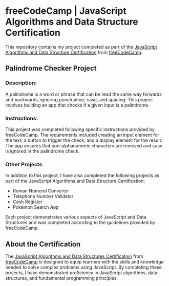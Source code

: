 <h1>freeCodeCamp | JavaScript Algorithms and Data Structure Certification</h1>

<p>This repository contains my project completed as part of the <a href="https://www.freecodecamp.org/certification/sukis/javascript-algorithms-and-data-structures-v8">JavaScript Algorithms and Data Structure Certification</a> from <a href="https://github.com/freeCodeCamp">freeCodeCamp</a>.</p>

<h2>Palindrome Checker Project</h2>

<h3>Description:</h3>
<p>A palindrome is a word or phrase that can be read the same way forwards and backwards, ignoring punctuation, case, and spacing. This project involves building an app that checks if a given input is a palindrome.</p>

<h3>Instructions:</h3>
<p>This project was completed following specific instructions provided by freeCodeCamp. The requirements included creating an input element for the text, a button to trigger the check, and a display element for the result. The app ensures that non-alphanumeric characters are removed and case is ignored in the palindrome check.</p>

<h3>Other Projects</h3>
<p>In addition to this project, I have also completed the following projects as part of the JavaScript Algorithms and Data Structure Certification:</p>

<ul>
  <li>Roman Numeral Converter</li>
  <li>Telephone Number Validator</li>
  <li>Cash Register</li>
  <li>Pokémon Search App</li>
</ul>

<p>Each project demonstrates various aspects of JavaScript and Data Structures and was completed according to the guidelines provided by freeCodeCamp.</p>

<h2>About the Certification</h2>
<p>The <a href="https://www.freecodecamp.org/certification/sukis/javascript-algorithms-and-data-structures-v8">JavaScript Algorithms and Data Structures Certification</a> from <a href="https://github.com/freeCodeCamp">freeCodeCamp</a> is designed to equip learners with the skills and knowledge needed to solve complex problems using JavaScript. By completing these projects, I have demonstrated proficiency in JavaScript algorithms, data structures, and fundamental programming principles.</p>
